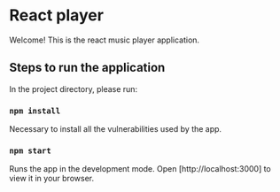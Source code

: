 # React player

Welcome! This is the react music player application.

## Steps to run the application

In the project directory, please run:

### `npm install`

Necessary to install all the vulnerabilities used by the app.
### `npm start`

Runs the app in the development mode.
Open [http://localhost:3000] to view it in your browser.
